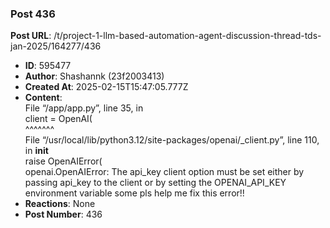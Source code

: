 ### Post 436
**Post URL**: /t/project-1-llm-based-automation-agent-discussion-thread-tds-jan-2025/164277/436
- **ID**: 595477
- **Author**: Shashannk (23f2003413)
- **Created At**: 2025-02-15T15:47:05.777Z
- **Content**:  
  File “/app/app.py”, line 35, in <br>
client = OpenAI(<br>
^^^^^^^<br>
File “/usr/local/lib/python3.12/site-packages/openai/_client.py”, line 110, in <strong>init</strong><br>
raise OpenAIError(<br>
openai.OpenAIError: The api_key client option must be set either by passing api_key to the client or by setting the OPENAI_API_KEY environment variable                                                                              some pls help me fix this error!!
- **Reactions**: None
- **Post Number**: 436

